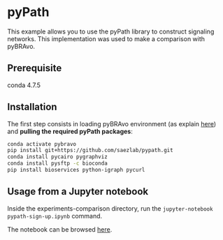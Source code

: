 # pyPath 
This example allows you to use the pyPath library to construct signaling networks.
This implementation was used to make a comparison with pyBRAvo.

## Prerequisite
conda 4.7.5

## Installation  
The first step consists in loading pyBRAvo environment (as explain [here](https://github.com/albangaignard/pyBravo)) and **pulling the required pyPath packages**:
```bash
conda activate pybravo
pip install git+https://github.com/saezlab/pypath.git
conda install pycairo pygraphviz
conda install pysftp -c bioconda
pip install bioservices python-igraph pycurl
```

## Usage from a Jupyter notebook
Inside the experiments-comparison directory, run the `jupyter-notebook pypath-sign-up.ipynb` command. 

The notebook can be browsed [here](https://github.com/albangaignard/pyBravo/blob/master/pypath-evaluation/pypath-sign-up.ipynb). 

